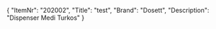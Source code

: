 {
  "ItemNr": "202002",
  "Title": "test",
  "Brand": "Dosett",
  "Description": "Dispenser Medi Turkos"
}